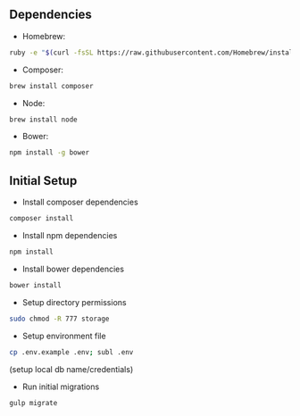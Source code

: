 ## Dependencies

* Homebrew:
```sh
ruby -e "$(curl -fsSL https://raw.githubusercontent.com/Homebrew/install/master/install)"
```

* Composer:
```sh
brew install composer
```

* Node:
```sh
brew install node
```

* Bower:
```sh
npm install -g bower
```


## Initial Setup

* Install composer dependencies
```sh
composer install
```

* Install npm dependencies
```sh
npm install
```

* Install bower dependencies
```sh
bower install
```

* Setup directory permissions
```sh
sudo chmod -R 777 storage
```

* Setup environment file
```sh
cp .env.example .env; subl .env
```
(setup local db name/credentials)

* Run initial migrations
```sh
gulp migrate
```
